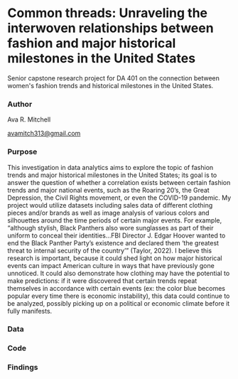 # Common threads: Unraveling the interwoven relationships between fashion and major historical milestones in the United States 
Senior capstone research project for DA 401 on the connection between women's fashion trends and historical milestones in the United States.


### Author
Ava R. Mitchell

avamitch313@gmail.com

### Purpose

This investigation in data analytics aims to explore the topic of fashion trends and major historical milestones in the United States; its goal is to answer the question of whether a correlation exists between certain fashion trends and major national events, such as the Roaring 20’s, the Great Depression, the Civil Rights movement, or even the COVID-19 pandemic. My project would utilize datasets including sales data of different clothing pieces and/or brands as well as image analysis of various colors and silhouettes around the time periods of certain major events. For example, “although stylish, Black Panthers also wore sunglasses as part of their uniform to conceal their identities…FBI Director J. Edgar Hoover wanted to end the Black Panther Party’s existence and declared them ‘the greatest threat to internal security of the country’” (Taylor, 2022). I believe this research is important, because it could shed light on how major historical events can impact American culture in ways that have previously gone unnoticed. It could also demonstrate how clothing may have the potential to make predictions: if it were discovered that certain trends repeat themselves in accordance with certain events (ex: the color blue becomes popular every time there is economic instability), this data could continue to be analyzed, possibly picking up on a political or economic climate before it fully manifests. 

### Data

### Code

### Findings
